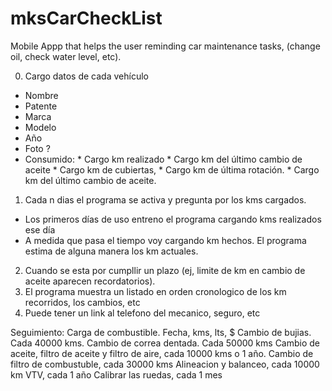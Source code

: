 # mksCarCheckList
Mobile Appp that helps the user reminding car maintenance tasks, (change oil, check water level, etc).

0. Cargo datos de cada vehículo
  *  Nombre
  *  Patente
  *  Marca
  *  Modelo
  *  Año
  *  Foto ?
  *  Consumido:
    *    Cargo km realizado
    *    Cargo km del último cambio de aceite
    *    Cargo km de cubiertas, 
    *    Cargo km de última rotación.
    *    Cargo km del último cambio de aceite.
1. Cada n dias el programa se activa y pregunta por los kms cargados.
  *  Los primeros días de uso entreno el programa cargando kms realizados ese día
  *  A medida que pasa el tiempo voy cargando km hechos. El programa estima de alguna manera los km actuales.
2. Cuando se esta por cumpllir un plazo (ej, limite de km en cambio de aceite aparecen recordatorios).
3. El programa muestra un listado en orden cronologico de los km recorridos, los cambios, etc
4. Puede tener un link al telefono del mecanico, seguro, etc


Seguimiento:
Carga de combustible. Fecha, kms, lts, $
Cambio de bujias. Cada 40000 kms.
Cambio de correa dentada. Cada 50000 kms
Cambio de aceite, filtro de aceite y filtro de aire, cada 10000 kms o 1 año.
Cambio de filtro de combustuble, cada 30000 kms
Alineacion y balanceo, cada 10000 km
VTV, cada 1 año
Calibrar las ruedas, cada 1 mes
